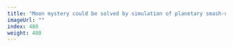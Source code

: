 ```yaml
---
title: "Moon mystery could be solved by simulation of planetary smash-up"
imageUrl: ""
index: 480
weight: 480
---
```

